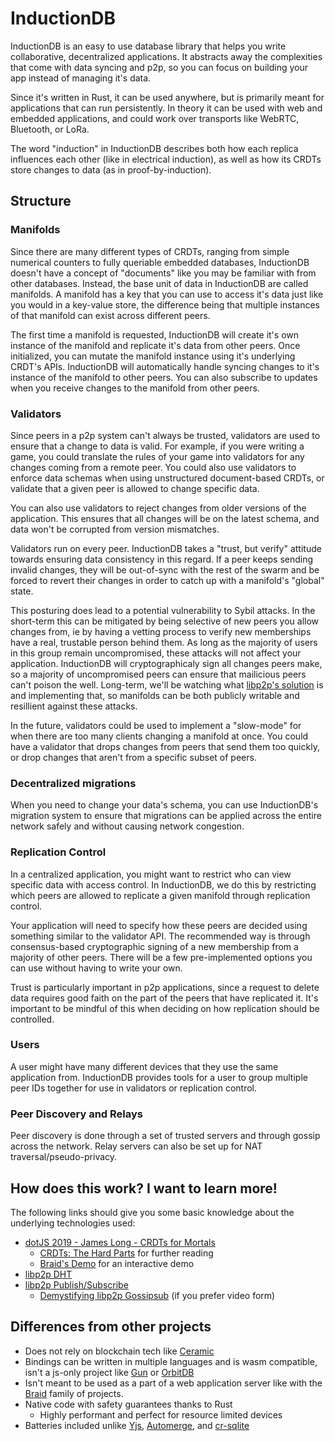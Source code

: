 # InductionDB

InductionDB is an easy to use database library that helps you write collaborative, decentralized applications.
It abstracts away the complexities that come with data syncing and p2p, so you can focus on building your app
instead of managing it's data.

Since it's written in Rust, it can be used anywhere, but is primarily meant for applications that can run
persistently. In theory it can be used with web and embedded applications, and could work over transports
like WebRTC, Bluetooth, or LoRa.

The word "induction" in InductionDB describes both how each replica influences each other (like in
electrical induction), as well as how its CRDTs store changes to data (as in proof-by-induction).

## Structure

### Manifolds

Since there are many different types of CRDTs, ranging from simple numerical counters to fully queriable
embedded databases, InductionDB doesn't have a concept of "documents" like you may be familiar with from
other databases. Instead, the base unit of data in InductionDB are called manifolds. A manifold has a
key that you can use to access it's data just like you would in a key-value store, the difference being
that multiple instances of that manifold can exist across different peers.

The first time a manifold is requested, InductionDB will create it's own instance of the manifold and replicate
it's data from other peers. Once initialized, you can mutate the manifold instance using it's underlying CRDT's
APIs. InductionDB will automatically handle syncing changes to it's instance of the manifold to other peers.
You can also subscribe to updates when you receive changes to the manifold from other peers.

### Validators

Since peers in a p2p system can't always be trusted, validators are used to ensure that a change to data is
valid. For example, if you were writing a game, you could translate the rules of your game into validators
for any changes coming from a remote peer. You could also use validators to enforce data schemas when using
unstructured document-based CRDTs, or validate that a given peer is allowed to change specific data.

You can also use validators to reject changes from older versions of the application. This ensures that all
changes will be on the latest schema, and data won't be corrupted from version mismatches.

Validators run on every peer. InductionDB takes a "trust, but verify" attitude towards ensuring data
consistency in this regard. If a peer keeps sending invalid changes, they will be out-of-sync with the rest
of the swarm and be forced to revert their changes in order to catch up with a manifold's "global" state.

This posturing does lead to a potential vulnerability to Sybil attacks. In the short-term this can be
mitigated by being selective of new peers you allow changes from, ie by having a vetting process to verify
new memberships have a real, trustable person behind them. As long as the majority of users in this group
remain uncompromised, these attacks will not affect your application. InductionDB will cryptographicaly
sign all changes peers make, so a majority of uncompromised peers can ensure that mailicious peers can't
poison the well. Long-term, we'll be watching what
[libp2p's solution](https://docs.libp2p.io/concepts/security/security-considerations/#sybil-attacks)
is and implementing that, so manifolds can be both publicly writable and resillient against these attacks.

In the future, validators could be used to implement a "slow-mode" for when there are too many clients
changing a manifold at once. You could have a validator that drops changes from peers that send them
too quickly, or drop changes that aren't from a specific subset of peers.

### Decentralized migrations

When you need to change your data's schema, you can use InductionDB's migration system to ensure that
migrations can be applied across the entire network safely and without causing network congestion.

### Replication Control

In a centralized application, you might want to restrict who can view specific data with access control.
In InductionDB, we do this by restricting which peers are allowed to replicate a given manifold through
replication control.

Your application will need to specify how these peers are decided using something similar to the validator
API. The recommended way is through consensus-based cryptographic signing of a new membership from
a majority of other peers. There will be a few pre-implemented options you can use without having to write
your own.

Trust is particularly important in p2p applications, since a request to delete data requires good faith on
the part of the peers that have replicated it. It's important to be mindful of this when deciding on how
replication should be controlled.

### Users

A user might have many different devices that they use the same application from. InductionDB provides tools
for a user to group multiple peer IDs together for use in validators or replication control.

### Peer Discovery and Relays

Peer discovery is done through a set of trusted servers and through gossip across the network. Relay
servers can also be set up for NAT traversal/pseudo-privacy.

## How does this work? I want to learn more!

The following links should give you some basic knowledge about the underlying technologies used:

- [dotJS 2019 - James Long - CRDTs for Mortals](https://www.youtube.com/watch?v=DEcwa68f-jY&t=0s)
  - [CRDTs: The Hard Parts](https://www.youtube.com/watch?v=x7drE24geUw) for further reading
  - [Braid's Demo](https://braid.org/demo/interact) for an interactive demo
- [libp2p DHT](https://curriculum.pl-launchpad.io/curriculum/libp2p/dht/)
- [libp2p Publish/Subscribe](https://docs.libp2p.io/concepts/pubsub/overview/)
  - [Demystifying libp2p Gossipsub](https://www.youtube.com/watch?v=BUc4xta7Mfk) (if you prefer video form)

## Differences from other projects

- Does not rely on blockchain tech like [Ceramic](https://ceramic.network/)
- Bindings can be written in multiple languages and is wasm compatible, isn't a js-only project like [Gun](https://gun.eco/) or [OrbitDB](https://github.com/orbitdb/orbit-db)
- Isn't meant to be used as a part of a web application server like with the [Braid](https://braid.org/) family of projects.
- Native code with safety guarantees thanks to Rust
  - Highly performant and perfect for resource limited devices
- Batteries included unlike [Yjs](https://yjs.dev/), [Automerge](https://automerge.org/), and [cr-sqlite](https://github.com/vlcn-io/cr-sqlite)
